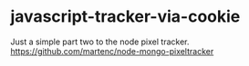 javascript-tracker-via-cookie
=============================

Just a simple part two to the node pixel tracker.
https://github.com/martenc/node-mongo-pixeltracker
